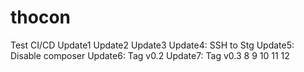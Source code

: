 # thocon
Test CI/CD
Update1
Update2
Update3
Update4: SSH to Stg
Update5: Disable composer
Update6: Tag v0.2
Update7: Tag v0.3
8
9
10
11
12
